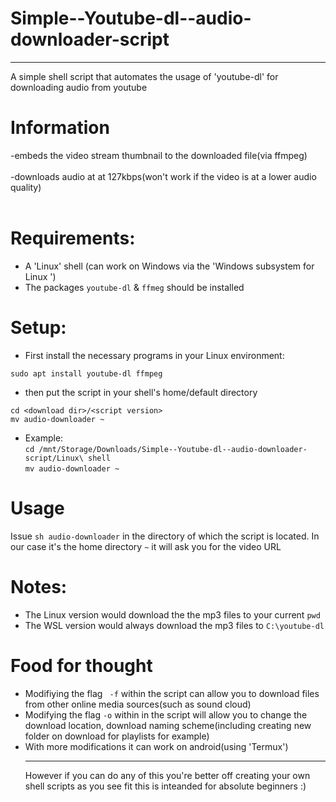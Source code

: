 # Simple--Youtube-dl--audio-downloader-script
<hr>

A simple shell script that automates the usage of 'youtube-dl' for downloading audio from youtube<br>
# Information<br>
-embeds the video stream thumbnail to the downloaded file(via ffmpeg)<br><br>
-downloads audio at at 127kbps(won't work if the video is at a lower audio quality)<br>
<br>
# Requirements:<br>

 - A 'Linux' shell (can work on Windows via the 'Windows subsystem for Linux ')
 - The packages ```youtube-dl``` & ```ffmeg``` should be installed

 
 # Setup:
- First install the necessary programs in your Linux environment:
```
sudo apt install youtube-dl ffmpeg
```
- then put the script in your shell's home/default directory <br>
```
cd <download dir>/<script version>
mv audio-downloader ~
```
 - Example: <br>```cd /mnt/Storage/Downloads/Simple--Youtube-dl--audio-downloader-script/Linux\ shell```<br>
```mv audio-downloader ~```
# Usage
Issue ```sh audio-downloader``` in the directory of which the script is located. In our case it's the home directory ```~``` it will ask you for the video URL

# Notes:
- The Linux version would download the the mp3 files to your current ```pwd```
- The WSL version would always download the mp3 files to ```C:\youtube-dl```

# Food for thought
- Modifiying the flag ``` -f``` within the script can allow you to download files from other online media sources(such as sound cloud)
- Modifying the flag ```-o``` within in the script will allow you to change the download location, download naming scheme(including creating new folder on download for playlists for example)
- With more modifications it can work on android(using 'Termux')<hr>However if you can do any of this you're better off creating your own shell scripts as you see fit this is inteanded for absolute beginners :)
